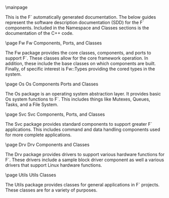  \mainpage

This is the F´ automatically generated documentation. The below guides represent the software
description documentation (SDD) for the F´ components. Included in the Namespace and Classes sections
is the documentation of the C++ code.


\page Fw Fw Components, Ports, and Classes

The Fw package provides the core classes, components, and ports to support F´. These classes allow
for the core framework operation. In addition, these include the base classes on which components
are built.  Finally, of specific interest is Fw::Types providing the cored types in the system.


\page Os Os Components Ports and Classes

The Os package is an operating system abstraction layer. It provides basic Os system functions to
F´. This includes things like Mutexes, Queues, Tasks, and a File System.


\page Svc Svc Components, Ports, and Classes

The Svc package provides standard components to support greater F´ applications. This includes
command and data handling components used for more complete applications.


\page Drv Drv Components and Classes

The Drv package provides drivers to support various hardware functions for F´. These drivers 
include a sample block driver component as well a various drivers that support Linux hardware
functions.


\page Utils Utils Classes

The Utils package provides classes for general applications in F´ projects. These classes are for
a variety of purposes.

